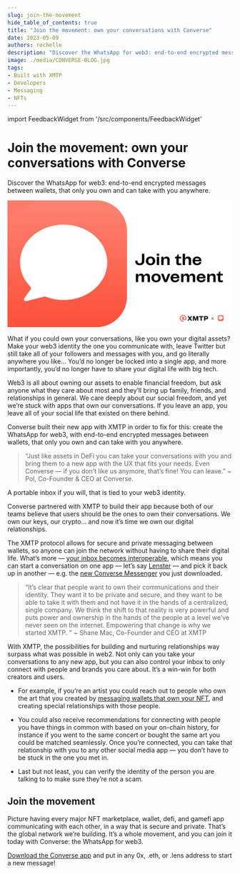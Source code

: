 ```yaml
---
slug: join-the-movement
hide_table_of_contents: true
title: "Join the movement: own your conversations with Converse"
date: 2023-05-09
authors: rochelle
description: "Discover the WhatsApp for web3: end-to-end encrypted messages between wallets, that only you own and can take with you anywhere."
image: ./media/CONVERSE-BLOG.jpg
tags:
- Built with XMTP
- Developers
- Messaging
- NFTs
---
```

import FeedbackWidget from '/src/components/FeedbackWidget'

# Join the movement: own your conversations with Converse

Discover the WhatsApp for web3: end-to-end encrypted messages between wallets, that only you own and can take with you anywhere. 

![CONVERSE-BLOG.jpg](./media/CONVERSE-BLOG.jpg)

<!--truncate-->

What if you could own your conversations, like you own your digital assets? Make your web3 identity the one you communicate with, leave Twitter but still take all of your followers and messages with you, and go literally anywhere you like... You’d no longer be locked into a single app, and more importantly, you’d no longer have to share your digital life with big tech. 

Web3 is all about owning our assets to enable financial freedom, but ask anyone what they care about most and they’ll bring up family, friends, and relationships in general. We care deeply about our social freedom, and yet we’re stuck with apps that own our conversations. If you leave an app, you leave all of your social life that existed on there behind. 

Converse built their new app with XMTP in order to fix for this: create the WhatsApp for web3, with end-to-end encrypted messages between wallets, that only you own and can take with you anywhere.

> “Just like assets in DeFi you can take your conversations with you and bring them to a new app with the UX that fits your needs. Even Converse — if you don’t like us anymore, that’s fine! You can leave.” ~ Pol, Co-Founder & CEO at Converse.

A portable inbox if you will, that is tied to your web3 identity. 

Converse partnered with XMTP to build their app because both of our teams believe that users should be the ones to own their conversations. We own our keys, our crypto... and now it’s time we own our digital relationships.

The XMTP protocol allows for secure and private messaging between wallets, so anyone can join the network without having to share their digital life. What’s more — [your inbox becomes interoperable](/docs/dev-concepts/interoperable-inbox), which means you can start a conversation on one app — let’s say [Lenster](https://lenster.xyz/) — and pick it back up in another — e.g. the [new Converse Messenger](https://getconverse.app/) you just downloaded. 

> “It’s clear that people want to own their communications and their identity. They want it to be private and secure, and they want to be able to take it with them and not have it in the hands of a centralized, single company. We think the shift to that reality is very powerful and puts power and ownership in the hands of the people at a level we’ve never seen on the internet. Empowering that change is why we started XMTP. ” ~ Shane Mac, Co-Founder and CEO at XMTP

With XMTP, the possibilities for building and nurturing relationships way surpass what was possible in web2. Not only can you take your conversations to any new app, but you can also control your inbox to only connect with people and brands you care about. It’s a win-win for both creators and users. 

- For example, if you’re an artist you could reach out to people who own the art that you created by [messaging wallets that own your NFT](truths-not-spoofs), and creating special relationships with those people.

- You could also receive recommendations for connecting with people you have things in common with based on your on-chain history, for instance if you went to the same concert or bought the same art you could be matched seamlessly. Once you’re connected, you can take that relationship with you to any other social media app — you don’t have to be stuck in the one you met in.

- Last but not least, you can verify the identity of the person you are talking to to make sure they’re not a scam.

## Join the movement

Picture having every major NFT marketplace, wallet, defi, and gamefi app communicating with each other, in a way that is secure and private. That’s the global network we’re building. It’s a whole movement, and you can join it today with Converse: the WhatsApp for web3. 

[Download the Converse app](https://getconverse.app/) and put in any 0x, .eth, or .lens address to start a new message!

<br/>
<FeedbackWidget />

